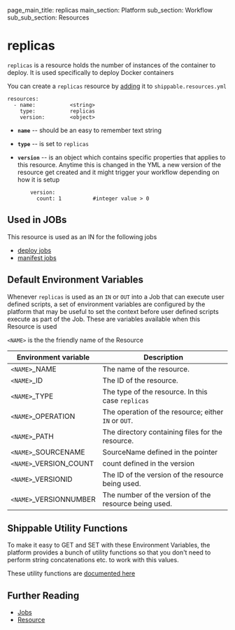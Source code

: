 page_main_title: replicas
main_section: Platform
sub_section: Workflow
sub_sub_section: Resources

# replicas
`replicas` is a resource holds the number of instances of the container to deploy. It is used specifically to deploy Docker containers

You can create a `replicas` resource by [adding](/platform/workflow/resource/resources-working-wth#adding) it to `shippable.resources.yml`

```
resources:
  - name: 			<string>
    type: 			replicas
    version:		<object>
```

* **`name`** -- should be an easy to remember text string

* **`type`** -- is set to `replicas`

* **`version`** -- is an object which contains specific properties that applies to this resource. Anytime this is changed in the YML a new version of the resource get created and it might trigger your workflow depending on how it is setup

	```
	    version:
	      count: 1			#integer value > 0
	```

## Used in JOBs
This resource is used as an IN for the following jobs

* [deploy jobs](/platform/workflow/job/deploy/)
* [manifest jobs](/platform/workflow/job/manifest/)

## Default Environment Variables
Whenever `replicas` is used as an `IN` or `OUT` into a Job that can execute user defined scripts, a set of environment variables are configured by the platform that may be useful to set the context before user defined scripts execute as part of the Job. These are variables available when this Resource is used

`<NAME>` is the the friendly name of the Resource

| Environment variable						| Description                         |
| ------------- 								|------------------------------------ |
| `<NAME>`\_NAME 							| The name of the resource. |
| `<NAME>`\_ID 								| The ID of the resource. |
| `<NAME>`\_TYPE 							| The type of the resource. In this case `replicas`|
| `<NAME>`\_OPERATION 						| The operation of the resource; either `IN` or `OUT`. |
| `<NAME>`\_PATH 							| The directory containing files for the resource. |
| `<NAME>`\_SOURCENAME    					| SourceName defined in the pointer |
| `<NAME>`\_VERSION\_COUNT 				| count defined in the version |
| `<NAME>`\_VERSIONID    					| The ID of the version of the resource being used. |
| `<NAME>`\_VERSIONNUMBER 					| The number of the version of the resource being used. |

## Shippable Utility Functions
To make it easy to GET and SET with these Environment Variables, the platform provides a bunch of utility functions so that you don't need to perform string concatenations etc. to work with this values.

These utility functions are [documented here]()

## Further Reading
* [Jobs](/platform/workflow/job/overview)
* [Resource](/platform/workflow/resource/overview)
